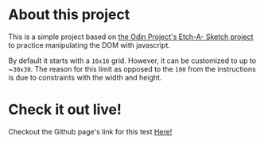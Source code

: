 # About this project 

This is a simple project based on [the Odin Project's Etch-A- Sketch project](https://www.theodinproject.com/lessons/foundations-etch-a-sketch) to practice manipulating the DOM with javascript. 

By default it starts with a `16x16` grid. However, it can be customized to up to ~`30x30`. The reason for this limit as opposed to the `100` from the instructions is due to constraints with the width and height. 

# Check it out live!

Checkout the Github page's link for this test [Here!](https://newredroses.github.io/Etch-a-Sketch/)
